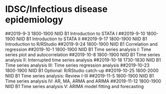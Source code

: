 # IDSC/Infectious disease epidemiology 

##2019-9-3	1800-1900	NIID B1	Introduction to STATA I 
##2019-9-10	1800-1900	NIID B1	Introduction to STATA II 
##2019-9-17	1800-1900	NIID B1	Introduction to R/RStudio 
##2019-9-24	1800-1900	NIID B1	Correlation and regression 
##2019-10-1	1800-1900	NIID B1	Time series analysis I: Time series plot and autocorrelation 
##2019-10-8	1800-1900	NIID B1	Time series analysis II: Interrupted time series analysis 
##2019-10-18 1730-1830 NIID B1	Time series analysis III: Time series regression analysis 
##2019-10-23 1800-1900 NIID B1	Optional: R/RStudio catch-up 
##2019-10-25 1800-2000 NIID B1	Time series analysis: Review I-III 
##2019-11-5 1800-1900	NIID B1	Time series analysis IV: AR, MA, ARMA and ARIMA 
##2019-11-12 1800-1900 NIID B1	Time series analysis V: ARIMA model fitting and forecasting 
